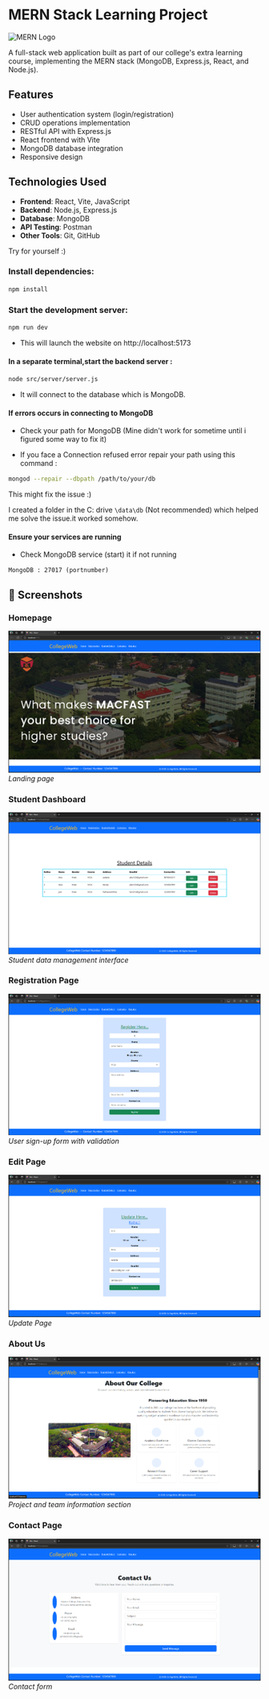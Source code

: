 # MERN Stack Learning Project

![MERN Logo](https://upload.wikimedia.org/wikipedia/commons/9/94/MERN-logo.png)

A full-stack web application built as part of our college's extra learning course, implementing the MERN stack (MongoDB, Express.js, React, and Node.js).

## Features

- User authentication system (login/registration)
- CRUD operations implementation
- RESTful API with Express.js
- React frontend with Vite
- MongoDB database integration
- Responsive design

## Technologies Used

- **Frontend**: React, Vite, JavaScript
- **Backend**: Node.js, Express.js
- **Database**: MongoDB
- **API Testing**: Postman
- **Other Tools**: Git, GitHub


Try for yourself :)
### Install dependencies:

```bash
npm install
```

 ### Start the development server:

 ```bash
npm run dev
 ```

- This will launch the website on http://localhost:5173


#### In a separate terminal,start the backend server : 

```bash
node src/server/server.js
```

- It will connect to the database which is MongoDB.


#### If errors occurs in connecting to MongoDB

- Check your path for MongoDB
(Mine didn't work for sometime until i figured some way to fix it)

- If you face a Connection refused error repair your path using this command : 

```bash
mongod --repair --dbpath /path/to/your/db
```
This might fix the issue :)

I created a folder in the C: drive ``\data\db``  (Not recommended) which helped me solve the issue.it worked somehow.

#### Ensure your services are running

- Check MongoDB service (start) it if not running
```
MongoDB : 27017 (portnumber)
```
## 📸 Screenshots

### Homepage
![Homepage](./screenshot/home.png)  
*Landing page*

### Student Dashboard
![Student Details](./screenshot/stud_detail.png)  
*Student data management interface*

### Registration Page
![Registration](./screenshot/register.png)  
*User sign-up form with validation*


### Edit Page
![Edit](./screenshot/update.png)  
*Update Page*

### About Us
![About Us](./screenshot/aboutus.png)  
*Project and team information section*

### Contact Page
![Contact Us](./screenshot/contactus.png)  
*Contact form*

